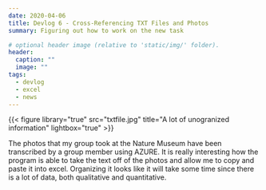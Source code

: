 ```yaml
---
date: 2020-04-06
title: Devlog 6 - Cross-Referencing TXT Files and Photos  
summary: Figuring out how to work on the new task

# optional header image (relative to 'static/img/' folder).
header:
  caption: ""
  image: ""
tags:
  - devlog
  - excel
  - news
---
```


{{< figure library="true" src="txtfile.jpg" title="A lot of unogranized information" lightbox="true" >}}

The photos that my group took at the Nature Museum have been transcribed by a group member using AZURE. It is really interesting how the program is able to take the text off of the photos and allow me to copy and paste it into excel. Organizing it looks like it will take some time since there is a lot of data, both qualitative and quantitative. 
